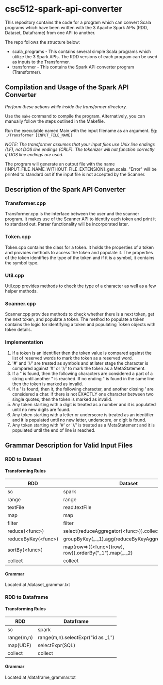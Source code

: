 # csc512-spark-api-converter
This repository contains the code for a program which can convert Scala programs which have been written with the 3 Apache Spark APIs (RDD, Dataset, Dataframe) from one API to another.

The repo follows the structure below:
- scala_programs - This contains several simple Scala programs which utilize the 3 Spark APIs.  The RDD versions of each program can be used as inputs to the Transformer.
- transformer - This contains the Spark API converter program (Transformer).

## Compilation and Usage of the Spark API Converter
*Perform these actions while inside the transformer directory.*

Use the ```make``` command to compile the program.  Alternatively, you can manually follow the steps outlined in the Makefile.

Run the executable named Main with the input filename as an argument.
Eg: ```./Transformer [INPUT_FILE_NAME]```

*NOTE: The transformer assumes that your input files use Unix line endings (LF), not DOS line endings (CRLF).  The tokenizer will not function correctly if DOS line endings are used.*

The program will generate an output file with the name [INPUT_FILE_NAME_WITHOUT_FILE_EXTENSION]_gen.scala.  "Error" will be printed to standard out if the input file is not accepted by the Scanner.


## Description of the Spark API Converter
### Transformer.cpp
Transformer.cpp is the interface between the user and the scanner program. It
makes use of the Scanner API to identify each token and print it to standard
out. Parser functionality will be incorporated later.

### Token.cpp
Token.cpp contains the class for a token. It holds the properties of a token
and provides methods to access the token and populate it. The properties of the
token identifies the type of the token and if it is a symbol, it contains the
symbol type.

### Util.cpp
Util.cpp provides methods to check the type of a character as well as a few
helper methods.

### Scanner.cpp
Scanner.cpp provides methods to check whether there is a next token, get the next
token, and populate a token. The method to populate a token contains the logic
for identifying a token and populating Token objects with token details.

### Implementation
1. If a token is an identifier then the token value is compared against the
list of reserved words to mark the token as a reserved word.
2. '#' and '//' are treated as symbols and at later stage the character is compared
against '#' or '//' to mark the token as a MetaStatement.
3. If a " is found, then the following characters are considered a part of a
string until another " is reached. If no ending " is found in the same line
then the token is marked as invalid.
4. If a ' is found, then it, the following character, and another closing ' are
considered a char.  If there is not EXACTLY one character between two single
quotes, then the token is marked as invalid.
5. Any token starting with a digit is treated as a number and it is populated
until no new digits are found.
6. Any token starting with a letter or underscore is treated as an identifier
and it is populated until no new letter, underscore, or digit is found.
7. Any token starting with '#' or '//' is treated as a MetaStatement and it is
populated until the end of line is reached.

## Grammar Description for Valid Input Files

### RDD to Dataset

#### Transforming Rules
RDD | Dataset
------------ | ------------
sc                    | spark
range                 | range
textFile              | read.textFile
map                   | map
filter                | filter
reduce(\<func\>)        | select(reduceAggregator(\<func\>)).collect()
reduceByKey(\<func\>)   | groupByKey(_._1).agg(reduceByKeyAggregator(\<func\>))
sortBy(\<func\>)        | map(row=>((\<func\>)(row), row)).orderBy("\_1").map(\_._2)
collect               | collect

#### Grammar
Located at /dataset_grammar.txt

### RDD to Dataframe

#### Transforming Rules
RDD | Dataframe
------------ | ------------
sc           | spark
range(m,n)   | range(m,n).selectExpr("id as _1")
map(UDF)     | selectExpr(SQL)
collect      | collect

#### Grammar
Located at /dataframe_grammar.txt
